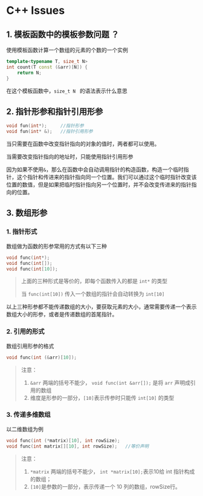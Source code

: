 # C++   Issues



## 1. 模板函数中的模板参数问题 ？

使用模板函数计算一个数组的元素的个数的一个实例

```c++
template<typename T, size_t N>
int count(T const (&arr)[N]) {
	return N;
}
```

在这个模板函数中，`size_t N ` 的语法表示什么意思



## 2. 指针形参和指针引用形参

```c++
void fun(int*);		//指针形参
void fun(int* &);	//指针引用形参
```

当只需要在函数中改变指针指向的对象的值时，两者都可以使用。

当需要改变指针指向的地址时，只能使用指针引用形参

因为如果不使用`&`，那么在函数中会自动调用指针的构造函数，构造一个临时指针，这个指针和传进来的指针指向同一个位置。我们可以通过这个临时指针改变该位置的数值，但是如果把临时指针指向另一个位置时，并不会改变传进来的指针指向的位置。



## 3. 数组形参

### 1. 指针形式

数组做为函数的形参常用的方式有以下三种

```c++
void func(int*);		
void func(int[]);
void func(int[10]);
```

> 上面的三种形式是等价的，即每个函数传入的都是 `int*` 的类型
>
> 当 `func(int[10])` 传入一个数组的指针会自动转换为 `int[10]`

以上三种形参都不能传递数组的大小，要获取元素的大小，通常需要传递一个表示数组大小的形参，或者是传递数组的首尾指针。



### 2. 引用的形式

数组引用形参的格式

```c++
void func(int (&arr)[10]);
```

> 注意： 
>
> 1. `&arr` 两端的括号不能少， `void func(int &arr[]);` 是将 `arr` 声明成引用的数组
> 2. 维度是形参的一部分，`[10]`表示传参时只能传 `int[10]` 的类型



### 3. 传递多维数组

以二维数组为例

```c++
void func(int (*matrix)[10], int rowSize);
void func(int matrix[][10], int rowSize);	//等价声明
```

> 注意：
>
> 1. `*matrix` 两端的括号不能少， `int *matrix[10];`表示10给 int 指针构成的数组；
> 2. `[10]`是参数的一部分，表示传递一个 10 列的数组，rowSize行。

